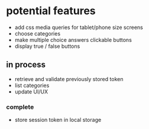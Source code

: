 # potential features
* add css media queries for tablet/phone size screens
* choose categories
* make multiple choice answers clickable buttons
* display true / false buttons

## in process
* retrieve and validate previously stored token
* list categories
* update UI/UX

### complete
* store session token in local storage